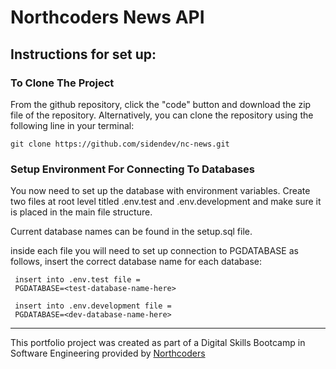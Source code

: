 # Northcoders News API

## Instructions for set up:

### To Clone The Project

From the github repository, click the "code" button and download the zip file of the repository. Alternatively, you can clone the repository using the following line in your terminal:

```
git clone https://github.com/sidendev/nc-news.git
```

### Setup Environment For Connecting To Databases

You now need to set up the database with environment variables. Create two files at root level titled .env.test and .env.development and make sure it is placed in the main file structure.

Current database names can be found in the setup.sql file.

inside each file you will need to set up connection to PGDATABASE as follows, insert the correct database name for each database:

```
 insert into .env.test file =
 PGDATABASE=<test-database-name-here>

 insert into .env.development file =
 PGDATABASE=<dev-database-name-here>
```

---

This portfolio project was created as part of a Digital Skills Bootcamp in Software Engineering provided by [Northcoders](https://northcoders.com/)
